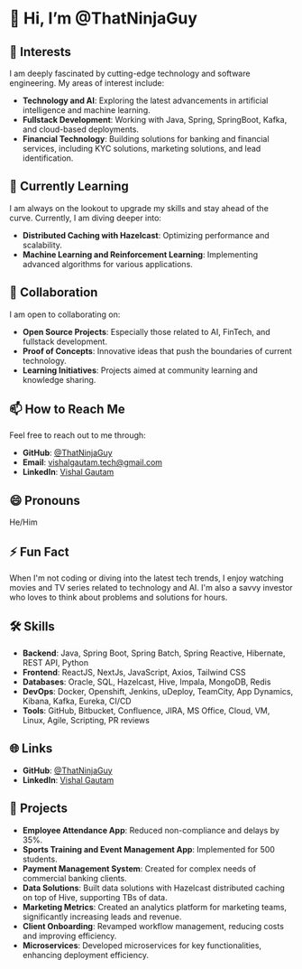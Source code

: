 # 👋 Hi, I’m @ThatNinjaGuy

## 👀 Interests
I am deeply fascinated by cutting-edge technology and software engineering. My areas of interest include:
- **Technology and AI**: Exploring the latest advancements in artificial intelligence and machine learning.
- **Fullstack Development**: Working with Java, Spring, SpringBoot, Kafka, and cloud-based deployments.
- **Financial Technology**: Building solutions for banking and financial services, including KYC solutions, marketing solutions, and lead identification.

## 🌱 Currently Learning
I am always on the lookout to upgrade my skills and stay ahead of the curve. Currently, I am diving deeper into:
- **Distributed Caching with Hazelcast**: Optimizing performance and scalability.
- **Machine Learning and Reinforcement Learning**: Implementing advanced algorithms for various applications.

## 💞️ Collaboration
I am open to collaborating on:
- **Open Source Projects**: Especially those related to AI, FinTech, and fullstack development.
- **Proof of Concepts**: Innovative ideas that push the boundaries of current technology.
- **Learning Initiatives**: Projects aimed at community learning and knowledge sharing.

## 📫 How to Reach Me
Feel free to reach out to me through:
- **GitHub**: [@ThatNinjaGuy](https://github.com/ThatNinjaGuy?tab=repositories)
- **Email**: [vishalgautam.tech@gmail.com](mailto:vishalgautam.tech@gmail.com)
- **LinkedIn**: [Vishal Gautam](https://www.linkedin.com/in/vishal-gautam-17b873108)

## 😄 Pronouns
He/Him

## ⚡ Fun Fact
When I'm not coding or diving into the latest tech trends, I enjoy watching movies and TV series related to technology and AI. I'm also a savvy investor who loves to think about problems and solutions for hours.

## 🛠️ Skills
- **Backend**: Java, Spring Boot, Spring Batch, Spring Reactive, Hibernate, REST API, Python
- **Frontend**: ReactJS, NextJs, JavaScript, Axios, Tailwind CSS
- **Databases**: Oracle, SQL, Hazelcast, Hive, Impala, MongoDB, Redis
- **DevOps**: Docker, Openshift, Jenkins, uDeploy, TeamCity, App Dynamics, Kibana, Kafka, Eureka, CI/CD
- **Tools**: GitHub, Bitbucket, Confluence, JIRA, MS Office, Cloud, VM, Linux, Agile, Scripting, PR reviews

## 🌐 Links
- **GitHub**: [@ThatNinjaGuy](https://github.com/ThatNinjaGuy?tab=repositories)
- **LinkedIn**: [Vishal Gautam](https://www.linkedin.com/in/vishal-gautam-17b873108)

## 🔭 Projects
- **Employee Attendance App**: Reduced non-compliance and delays by 35%.
- **Sports Training and Event Management App**: Implemented for 500 students.
- **Payment Management System**: Created for complex needs of commercial banking clients.
- **Data Solutions**: Built data solutions with Hazelcast distributed caching on top of Hive, supporting TBs of data.
- **Marketing Metrics**: Created an analytics platform for marketing teams, significantly increasing leads and revenue.
- **Client Onboarding**: Revamped workflow management, reducing costs and improving efficiency.
- **Microservices**: Developed microservices for key functionalities, enhancing deployment efficiency.
